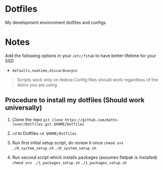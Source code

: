 # Dotfiles 
My development environment dotfiles and configs

# Notes
Add the following options in your `/etc/fstab` to have better lifetime for your SSD
- `defaults,noatime,discard=async`
> Scripts work only on fedora
> Config files should work regardless of the distro you are using

## Procedure to install my dotfiles (Should work universally)
1. Clone the repo
```git clone https://github.com/maths-lover/Dotfiles.git $HOME/Dotfiles```

2. `cd` to Dotfiles
```cd $HOME/Dotfiles```

3. Run first initial setup script, do review it once
```chmod u+x ./0_system_setup.sh```
```./0_system_setup.sh```

4. Run second script which installs packages (assumes flatpak is installed)
```chmod u+x ./1_packages_setup.sh```
```./1_packages_setup.sh```
